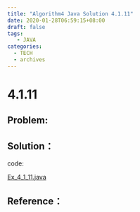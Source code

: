 ```yaml
---
title: "Algorithm4 Java Solution 4.1.11"
date: 2020-01-28T06:59:15+08:00
draft: false
tags:
   - JAVA
categories:
  - TECH
  - archives
---
```



# 4.1.11

## Problem:


## Solution：

code:

[Ex_4_1_11.java](./Ex_4_1_11.java)


## Reference：


